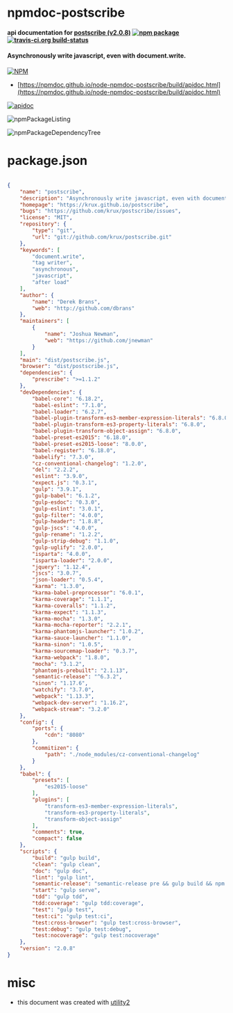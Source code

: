 # npmdoc-postscribe

#### api documentation for  [postscribe (v2.0.8)](https://krux.github.io/postscribe)  [![npm package](https://img.shields.io/npm/v/npmdoc-postscribe.svg?style=flat-square)](https://www.npmjs.org/package/npmdoc-postscribe) [![travis-ci.org build-status](https://api.travis-ci.org/npmdoc/node-npmdoc-postscribe.svg)](https://travis-ci.org/npmdoc/node-npmdoc-postscribe)

#### Asynchronously write javascript, even with document.write.

[![NPM](https://nodei.co/npm/postscribe.png?downloads=true&downloadRank=true&stars=true)](https://www.npmjs.com/package/postscribe)

- [https://npmdoc.github.io/node-npmdoc-postscribe/build/apidoc.html](https://npmdoc.github.io/node-npmdoc-postscribe/build/apidoc.html)

[![apidoc](https://npmdoc.github.io/node-npmdoc-postscribe/build/screenCapture.buildCi.browser.%252Ftmp%252Fbuild%252Fapidoc.html.png)](https://npmdoc.github.io/node-npmdoc-postscribe/build/apidoc.html)

![npmPackageListing](https://npmdoc.github.io/node-npmdoc-postscribe/build/screenCapture.npmPackageListing.svg)

![npmPackageDependencyTree](https://npmdoc.github.io/node-npmdoc-postscribe/build/screenCapture.npmPackageDependencyTree.svg)



# package.json

```json

{
    "name": "postscribe",
    "description": "Asynchronously write javascript, even with document.write.",
    "homepage": "https://krux.github.io/postscribe",
    "bugs": "https://github.com/krux/postscribe/issues",
    "license": "MIT",
    "repository": {
        "type": "git",
        "url": "git://github.com/krux/postscribe.git"
    },
    "keywords": [
        "document.write",
        "tag writer",
        "asynchronous",
        "javascript",
        "after load"
    ],
    "author": {
        "name": "Derek Brans",
        "web": "http://github.com/dbrans"
    },
    "maintainers": [
        {
            "name": "Joshua Newman",
            "web": "https://github.com/jnewman"
        }
    ],
    "main": "dist/postscribe.js",
    "browser": "dist/postscribe.js",
    "dependencies": {
        "prescribe": ">=1.1.2"
    },
    "devDependencies": {
        "babel-core": "6.18.2",
        "babel-eslint": "7.1.0",
        "babel-loader": "6.2.7",
        "babel-plugin-transform-es3-member-expression-literals": "6.8.0",
        "babel-plugin-transform-es3-property-literals": "6.8.0",
        "babel-plugin-transform-object-assign": "6.8.0",
        "babel-preset-es2015": "6.18.0",
        "babel-preset-es2015-loose": "8.0.0",
        "babel-register": "6.18.0",
        "babelify": "7.3.0",
        "cz-conventional-changelog": "1.2.0",
        "del": "2.2.2",
        "eslint": "3.9.0",
        "expect.js": "0.3.1",
        "gulp": "3.9.1",
        "gulp-babel": "6.1.2",
        "gulp-esdoc": "0.3.0",
        "gulp-eslint": "3.0.1",
        "gulp-filter": "4.0.0",
        "gulp-header": "1.8.8",
        "gulp-jscs": "4.0.0",
        "gulp-rename": "1.2.2",
        "gulp-strip-debug": "1.1.0",
        "gulp-uglify": "2.0.0",
        "isparta": "4.0.0",
        "isparta-loader": "2.0.0",
        "jquery": "1.12.4",
        "jscs": "3.0.7",
        "json-loader": "0.5.4",
        "karma": "1.3.0",
        "karma-babel-preprocessor": "6.0.1",
        "karma-coverage": "1.1.1",
        "karma-coveralls": "1.1.2",
        "karma-expect": "1.1.3",
        "karma-mocha": "1.3.0",
        "karma-mocha-reporter": "2.2.1",
        "karma-phantomjs-launcher": "1.0.2",
        "karma-sauce-launcher": "1.1.0",
        "karma-sinon": "1.0.5",
        "karma-sourcemap-loader": "0.3.7",
        "karma-webpack": "1.8.0",
        "mocha": "3.1.2",
        "phantomjs-prebuilt": "2.1.13",
        "semantic-release": "^6.3.2",
        "sinon": "1.17.6",
        "watchify": "3.7.0",
        "webpack": "1.13.3",
        "webpack-dev-server": "1.16.2",
        "webpack-stream": "3.2.0"
    },
    "config": {
        "ports": {
            "cdn": "8080"
        },
        "commitizen": {
            "path": "./node_modules/cz-conventional-changelog"
        }
    },
    "babel": {
        "presets": [
            "es2015-loose"
        ],
        "plugins": [
            "transform-es3-member-expression-literals",
            "transform-es3-property-literals",
            "transform-object-assign"
        ],
        "comments": true,
        "compact": false
    },
    "scripts": {
        "build": "gulp build",
        "clean": "gulp clean",
        "doc": "gulp doc",
        "lint": "gulp lint",
        "semantic-release": "semantic-release pre && gulp build && npm publish && semantic-release post",
        "start": "gulp serve",
        "tdd": "gulp tdd",
        "tdd:coverage": "gulp tdd:coverage",
        "test": "gulp test",
        "test:ci": "gulp test:ci",
        "test:cross-browser": "gulp test:cross-browser",
        "test:debug": "gulp test:debug",
        "test:nocoverage": "gulp test:nocoverage"
    },
    "version": "2.0.8"
}
```



# misc
- this document was created with [utility2](https://github.com/kaizhu256/node-utility2)
